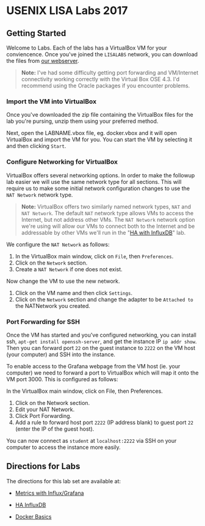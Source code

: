 # USENIX LISA Labs 2017
## Getting Started
Welcome to Labs. Each of the labs has a VirtualBox VM for your conviencence. Once you've joined the `LISALABS` network, you can download the files from [our webserver](http://service.lisalabs/virtualbox/).

>**Note:** I've had some difficulty getting port forwarding and VM/Internet connectivity working correctly with the Virtual Box OSE 4.3. I'd recommend using the Oracle packages if you encounter problems.

### Import the VM into VirtualBox

Once you've downloaded the zip file containing the VirtualBox files for the lab you're pursing, unzip them using your preferred method.

Next, open the LABNAME.vbox file, eg. docker.vbox and it will open VirtualBox and import the VM for you. You can start the VM by selecting it and then clicking `Start`.

### Configure Networking for VirtualBox
VirtualBox offers several networking options. In order to make the followup lab easier we will use the same network type for all sections. This will require us to make some initial network configuration changes to use the `NAT Network` network type.

> **Note:** VirtualBox offers two similarly named network types, `NAT` and `NAT Network`.  The default `NAT` network type allows VMs to access the Internet, but not address other VMs. The `NAT Network` network option we're using will allow our VMs to connect both to the Internet and be addressable by other VMs we'll run in the "[HA with InfluxDB](https://github.com/ultramathman/lisalabs17/blob/master/influxdb_ha.md)" lab.

We configure the `NAT Network` as follows:

1. In the VirtualBox main window, click on `File`, then `Preferences`. 
2. Click on the `Network` section.
3. Create a `NAT Network` if one does not exist. 

Now change the VM to use the new network.

1. Click on the VM name and then click `Settings`.
2. Click on the `Network` section and change the adapter to be `Attached to` the NATNetwork you created.

### Port Forwarding for SSH
Once the VM has started and you've configured networking, you can install ssh, `apt-get install openssh-server`, and get the instance IP `ip addr show`. Then you can forward port `22` on the guest instance to `2222` on the VM host (your computer) and SSH into the instance.

To enable access to the Grafana webpage from the VM host (ie. your computer) we need to forward a port to VirtualBox which will map it onto the VM port 3000. This is configured as follows:

In the VirtualBox main window, click on File, then Preferences.
1. Click on the Network section.
2. Edit your NAT Network.
3. Click Port Forwarding.
4. Add a rule to forward host port `2222` (IP address blank) to guest port `22` (enter the IP of the guest host).

You can now connect as `student` at `localhost:2222` via SSH on your computer to access the instance more easily.

## Directions for Labs
The directions for this lab set are available at:

- [Metrics with Influx/Grafana](https://github.com/ultramathman/lisalabs17/blob/master/influxdb_grafana.md)

- [HA InfluxDB](https://github.com/ultramathman/lisalabs17/blob/master/influxdb_ha.md)

- [Docker Basics](https://github.com/ultramathman/lisalabs17/blob/master/docker.md)




